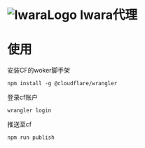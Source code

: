 # ![IwaraLogo](https://jsdelivr.nodream.cf/gh/1802024110/GitHub_Oss@main/img/IwaraLogo.png) Iwara代理
# 使用
安装CF的woker脚手架
```
npm install -g @cloudflare/wrangler
```
登录cf账户
```
wrangler login
```
推送至cf
```
npm run publish
```